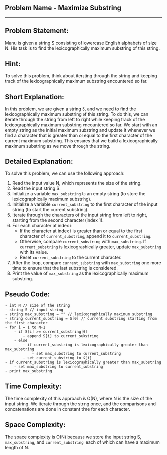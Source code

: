 ## Problem Name - Maximize Substring

* * *

## Problem Statement:

Manu is given a string S consisting of lowercase English alphabets of size N. His task is to find the lexicographically maximum substring of this string.

## Hint:

To solve this problem, think about iterating through the string and keeping track of the lexicographically maximum substring encountered so far.

## Short Explanation:

In this problem, we are given a string S, and we need to find the lexicographically maximum substring of this string. To do this, we can iterate through the string from left to right while keeping track of the lexicographically maximum substring encountered so far. We start with an empty string as the initial maximum substring and update it whenever we find a character that is greater than or equal to the first character of the current maximum substring. This ensures that we build a lexicographically maximum substring as we move through the string.

## Detailed Explanation:

To solve this problem, we can use the following approach:

1. Read the input value N, which represents the size of the string.
2. Read the input string S.
3. Initialize a variable `max_substring` to an empty string (to store the lexicographically maximum substring).
4. Initialize a variable `current_substring` to the first character of the input string (to start the current substring).
5. Iterate through the characters of the input string from left to right, starting from the second character (index 1).
6. For each character at index i:
   - If the character at index i is greater than or equal to the first character of `current_substring`, append it to `current_substring`.
   - Otherwise, compare `current_substring` with `max_substring`. If `current_substring` is lexicographically greater, update `max_substring` with its value.
   - Reset `current_substring` to the current character.
7. After the loop, compare `current_substring` with `max_substring` one more time to ensure that the last substring is considered.
8. Print the value of `max_substring` as the lexicographically maximum substring.

## Pseudo Code:
```plaintext
- int N // size of the string
- string S // input string
- string max_substring = "" // lexicographically maximum substring
- string current_substring = S[0] // current substring starting from the first character
- for i = 1 to N-1
    - if S[i] >= current_substring[0]
        - append S[i] to current_substring
    - else
        - if current_substring is lexicographically greater than max_substring
            - set max_substring to current_substring
        - set current_substring to S[i]
- if current_substring is lexicographically greater than max_substring
    - set max_substring to current_substring
- print max_substring
```

## Time Complexity:

The time complexity of this approach is O(N), where N is the size of the input string. We iterate through the string once, and the comparisons and concatenations are done in constant time for each character.

## Space Complexity:

The space complexity is O(N) because we store the input string S, `max_substring`, and `current_substring`, each of which can have a maximum length of N.